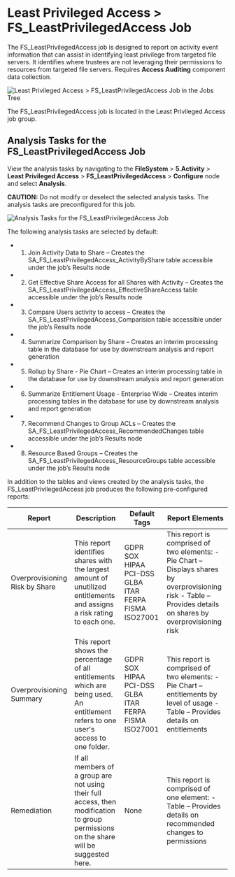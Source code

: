# Least Privileged Access > FS_LeastPrivilegedAccess Job

The FS_LeastPrivilegedAccess job is designed to report on activity event information that can assist
in identifying least privilege from targeted file servers. It identifies where trustees are not
leveraging their permissions to resources from targeted file servers. Requires **Access Auditing**
component data collection.

![Least Privileged Access > FS_LeastPrivilegedAccess Job in the Jobs Tree](/img/product_docs/accessanalyzer/solutions/filesystem/activity/leastprivilegedaccessjobstree.webp)

The FS_LeastPrivilegedAccess job is located in the Least Privileged Access job group.

## Analysis Tasks for the FS_LeastPrivilegedAccess Job

View the analysis tasks by navigating to the **FileSystem** > **5.Activity** > **Least Privileged
Access** > **FS_LeastPrivilegedAccess** > **Configure** node and select **Analysis**.

**CAUTION:** Do not modify or deselect the selected analysis tasks. The analysis tasks are
preconfigured for this job.

![Analysis Tasks for the FS_LeastPrivilegedAccess Job](/img/product_docs/accessanalyzer/solutions/filesystem/activity/leastprivilegedaccessanalysis.webp)

The following analysis tasks are selected by default:

-   1. Join Activity Data to Share – Creates the SA_FS_LeastPrivilegedAccess_ActivityByShare table
       accessible under the job’s Results node
-   2. Get Effective Share Access for all Shares with Activity – Creates the
       SA_FS_LeastPrivilegedAccess_EffectiveShareAccess table accessible under the job’s Results
       node
-   3. Compare Users activity to access – Creates the SA_FS_LeastPrivilegedAccess_Comparision table
       accessible under the job’s Results node
-   4. Summarize Comparison by Share – Creates an interim processing table in the database for use
       by downstream analysis and report generation
-   5. Rollup by Share - Pie Chart – Creates an interim processing table in the database for use by
       downstream analysis and report generation
-   6. Summarize Entitlement Usage - Enterprise Wide – Creates interim processing tables in the
       database for use by downstream analysis and report generation
-   7. Recommend Changes to Group ACLs – Creates the SA_FS_LeastPrivilegedAccess_RecommendedChanges
       table accessible under the job’s Results node
-   8. Resource Based Groups – Creates the SA_FS_LeastPrivilegedAccess_ResourceGroups table
       accessible under the job’s Results node

In addition to the tables and views created by the analysis tasks, the FS_LeastPrivilegedAccess job
produces the following pre-configured reports:

| Report                         | Description                                                                                                                            | Default Tags                                          | Report Elements                                                                                                                                                |
| ------------------------------ | -------------------------------------------------------------------------------------------------------------------------------------- | ----------------------------------------------------- | -------------------------------------------------------------------------------------------------------------------------------------------------------------- |
| Overprovisioning Risk by Share | This report identifies shares with the largest amount of unutilized entitlements and assigns a risk rating to each one.                | GDPR SOX HIPAA PCI-DSS GLBA ITAR FERPA FISMA ISO27001 | This report is comprised of two elements: - Pie Chart – Displays shares by overprovisioning risk - Table – Provides details on shares by overprovisioning risk |
| Overprovisioning Summary       | This report shows the percentage of all entitlements which are being used. An entitlement refers to one user's access to one folder.   | GDPR SOX HIPAA PCI-DSS GLBA ITAR FERPA FISMA ISO27001 | This report is comprised of two elements: - Pie Chart – entitlements by level of usage - Table – Provides details on entitlements                              |
| Remediation                    | If all members of a group are not using their full access, then modification to group permissions on the share will be suggested here. | None                                                  | This report is comprised of one element: - Table – Provides details on recommended changes to permissions                                                      |
